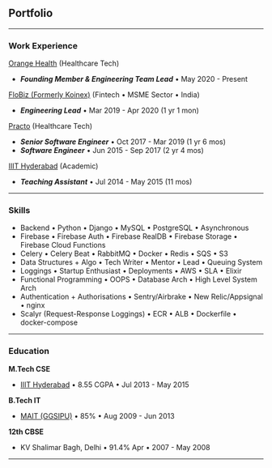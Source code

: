 ## Portfolio

---

### Work Experience

[Orange Health](/orangehealth) (Healthcare Tech)
- ***Founding Member & Engineering Team Lead*** • May 2020 - Present

[FloBiz (Formerly Koinex)](/flobiz) (Fintech • MSME Sector • India)
- ***Engineering Lead*** • Mar 2019 - Apr 2020 (1 yr 1 mon)

[Practo](/practo) (Healthcare Tech)
- ***Senior Software Engineer*** • Oct 2017 - Mar 2019  (1 yr 6 mos)
- ***Software Engineer*** • Jun 2015 - Sep 2017  (2 yr 4 mos)

[IIIT Hyderabad](/iiith) (Academic)
- ***Teaching Assistant*** • Jul 2014 - May 2015 (11 mos)

---

### Skills

- Backend • Python • Django • MySQL • PostgreSQL • Asynchronous
- Firebase • Firebase Auth • Firebase RealDB • Firebase Storage • Firebase Cloud Functions
- Celery • Celery Beat • RabbitMQ • Docker • Redis • SQS • S3
- Data Structures + Algo • Tech Writer • Mentor • Lead • Queuing System
- Loggings • Startup Enthusiast • Deployments • AWS • SLA • Elixir
- Functional Programming • OOPS • Database Arch • High Level System Arch
- Authentication + Authorisations • Sentry/Airbrake • New Relic/Appsignal • nginx
- Scalyr (Request-Response Loggings) • ECR • ALB • Dockerfile • docker-compose

---

### Education

**M.Tech CSE**
- <a href="https://www.iiit.ac.in/" target="_blank">IIIT Hyderabad</a> • 8.55 CGPA • Jul 2013 - May 2015

**B.Tech IT**
- <a href="https://mait.ac.in/" target="_blank">MAIT (GGSIPU)</a> • 85% • Aug 2009 - Jun 2013

**12th CBSE**
- KV Shalimar Bagh, Delhi • 91.4% Apr • 2007 - May 2008

---
